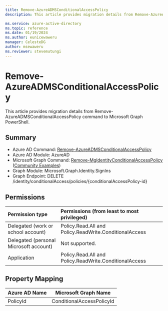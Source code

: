 ```yaml
---
title: Remove-AzureADMSConditionalAccessPolicy
description: This article provides migration details from Remove-AzureADMSConditionalAccessPolicy command to Microsoft Graph PowerShell.

ms.service: azure-active-directory
ms.topic: reference
ms.date: 01/19/2024
ms.author: eunicewaweru
manager: CelesteDG
author: msewaweru
ms.reviewer: stevemutungi
---
```


# Remove-AzureADMSConditionalAccessPolicy

This article provides migration details from Remove-AzureADMSConditionalAccessPolicy command to Microsoft Graph PowerShell.

## Summary

+ Azure AD Command: [Remove-AzureADMSConditionalAccessPolicy](/powershell/module/azuread/remove-azureadmsconditionalaccesspolicy)
+ Azure AD Module: AzureAD
+ Microsoft Graph Command: [Remove-MgIdentityConditionalAccessPolicy](/powershell/module/microsoft.graph.identity.signins/remove-mgidentityconditionalaccesspolicy) ([Community Examples](https://github.com/orgs/msgraph/discussions?discussions_q=Remove-MgIdentityConditionalAccessPolicy))
+ Graph Module: Microsoft.Graph.Identity.SignIns
+ Graph Endpoint:  DELETE /identity/conditionalAccess/policies/{conditionalAccessPolicy-id}

## Permissions

|Permission type                        | Permissions (from least to most privileged)                    |
|:--------------------------------------|:---------------------------------------------------------------|
| Delegated (work or school account)     | Policy.Read.All and Policy.ReadWrite.ConditionalAccess |
| Delegated (personal Microsoft account) | Not supported. |
| Application                            | Policy.Read.All and Policy.ReadWrite.ConditionalAccess |

## Property Mapping

|Azure AD Name|Microsoft Graph Name|
|---|---|
|PolicyId|ConditionalAccessPolicyId|